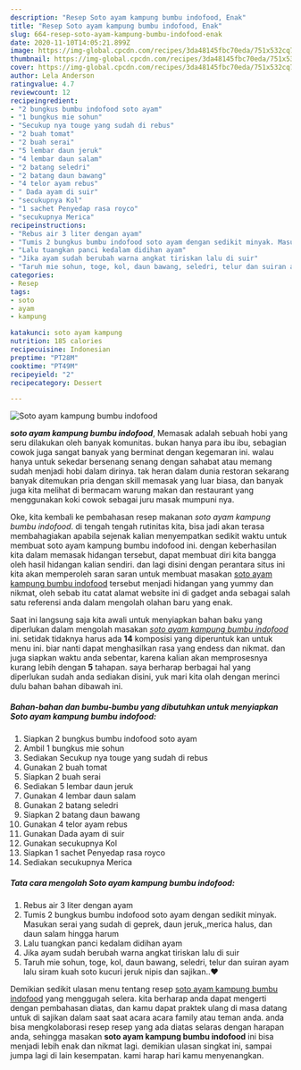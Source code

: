 ```yaml
---
description: "Resep Soto ayam kampung bumbu indofood, Enak"
title: "Resep Soto ayam kampung bumbu indofood, Enak"
slug: 664-resep-soto-ayam-kampung-bumbu-indofood-enak
date: 2020-11-10T14:05:21.899Z
image: https://img-global.cpcdn.com/recipes/3da48145fbc70eda/751x532cq70/soto-ayam-kampung-bumbu-indofood-foto-resep-utama.jpg
thumbnail: https://img-global.cpcdn.com/recipes/3da48145fbc70eda/751x532cq70/soto-ayam-kampung-bumbu-indofood-foto-resep-utama.jpg
cover: https://img-global.cpcdn.com/recipes/3da48145fbc70eda/751x532cq70/soto-ayam-kampung-bumbu-indofood-foto-resep-utama.jpg
author: Lela Anderson
ratingvalue: 4.7
reviewcount: 12
recipeingredient:
- "2 bungkus bumbu indofood soto ayam"
- "1 bungkus mie sohun"
- "Secukup nya touge yang sudah di rebus"
- "2 buah tomat"
- "2 buah serai"
- "5 lembar daun jeruk"
- "4 lembar daun salam"
- "2 batang seledri"
- "2 batang daun bawang"
- "4 telor ayam rebus"
- " Dada ayam di suir"
- "secukupnya Kol"
- "1 sachet Penyedap rasa royco"
- "secukupnya Merica"
recipeinstructions:
- "Rebus air 3 liter dengan ayam"
- "Tumis 2 bungkus bumbu indofood soto ayam dengan sedikit minyak. Masukan serai yang sudah di geprek, daun jeruk,,merica halus, dan daun salam hingga harum"
- "Lalu tuangkan panci kedalam didihan ayam"
- "Jika ayam sudah berubah warna angkat tiriskan lalu di suir"
- "Taruh mie sohun, toge, kol, daun bawang, seledri, telur dan suiran ayam lalu siram kuah soto kucuri jeruk nipis dan sajikan..❤"
categories:
- Resep
tags:
- soto
- ayam
- kampung

katakunci: soto ayam kampung 
nutrition: 185 calories
recipecuisine: Indonesian
preptime: "PT28M"
cooktime: "PT49M"
recipeyield: "2"
recipecategory: Dessert

---
```



![Soto ayam kampung bumbu indofood](https://img-global.cpcdn.com/recipes/3da48145fbc70eda/751x532cq70/soto-ayam-kampung-bumbu-indofood-foto-resep-utama.jpg)

<b><i>soto ayam kampung bumbu indofood</i></b>, Memasak adalah sebuah hobi yang seru dilakukan oleh banyak komunitas. bukan hanya para ibu ibu, sebagian cowok juga sangat banyak yang berminat dengan kegemaran ini. walau hanya untuk sekedar bersenang senang dengan sahabat atau memang sudah menjadi hobi dalam dirinya. tak heran dalam dunia restoran sekarang banyak ditemukan pria dengan skill memasak yang luar biasa, dan banyak juga kita melihat di bermacam warung makan dan restaurant yang menggunakan koki cowok sebagai juru masak mumpuni nya.

Oke, kita kembali ke pembahasan resep makanan <i>soto ayam kampung bumbu indofood</i>. di tengah tengah rutinitas kita, bisa jadi akan terasa membahagiakan apabila sejenak kalian menyempatkan sedikit waktu untuk membuat soto ayam kampung bumbu indofood ini. dengan keberhasilan kita dalam memasak hidangan tersebut, dapat membuat diri kita bangga oleh hasil hidangan kalian sendiri. dan lagi disini dengan perantara situs ini kita akan memperoleh saran saran untuk membuat masakan <u>soto ayam kampung bumbu indofood</u> tersebut menjadi hidangan yang yummy dan nikmat, oleh sebab itu catat alamat website ini di gadget anda sebagai salah satu referensi anda dalam mengolah olahan baru yang enak.




Saat ini langsung saja kita awali untuk menyiapkan bahan baku yang diperlukan dalam mengolah masakan <u><i>soto ayam kampung bumbu indofood</i></u> ini. setidak tidaknya harus ada <b>14</b> komposisi yang diperuntuk kan untuk menu ini. biar nanti dapat menghasilkan rasa yang endess dan nikmat. dan juga siapkan waktu anda sebentar, karena kalian akan memprosesnya kurang lebih dengan <b>5</b> tahapan. saya berharap berbagai hal yang diperlukan sudah anda sediakan disini, yuk mari kita olah dengan merinci dulu bahan bahan dibawah ini.

<!--inarticleads1-->

##### Bahan-bahan dan bumbu-bumbu yang dibutuhkan untuk menyiapkan Soto ayam kampung bumbu indofood:

1. Siapkan 2 bungkus bumbu indofood soto ayam
1. Ambil 1 bungkus mie sohun
1. Sediakan Secukup nya touge yang sudah di rebus
1. Gunakan 2 buah tomat
1. Siapkan 2 buah serai
1. Sediakan 5 lembar daun jeruk
1. Gunakan 4 lembar daun salam
1. Gunakan 2 batang seledri
1. Siapkan 2 batang daun bawang
1. Gunakan 4 telor ayam rebus
1. Gunakan  Dada ayam di suir
1. Gunakan secukupnya Kol
1. Siapkan 1 sachet Penyedap rasa royco
1. Sediakan secukupnya Merica




<!--inarticleads2-->

##### Tata cara mengolah Soto ayam kampung bumbu indofood:

1. Rebus air 3 liter dengan ayam
1. Tumis 2 bungkus bumbu indofood soto ayam dengan sedikit minyak. Masukan serai yang sudah di geprek, daun jeruk,,merica halus, dan daun salam hingga harum
1. Lalu tuangkan panci kedalam didihan ayam
1. Jika ayam sudah berubah warna angkat tiriskan lalu di suir
1. Taruh mie sohun, toge, kol, daun bawang, seledri, telur dan suiran ayam lalu siram kuah soto kucuri jeruk nipis dan sajikan..❤




Demikian sedikit ulasan menu tentang resep <u>soto ayam kampung bumbu indofood</u> yang menggugah selera. kita berharap anda dapat mengerti dengan pembahasan diatas, dan kamu dapat praktek ulang di masa datang untuk di sajikan dalam saat saat acara acara family atau teman anda. anda bisa mengkolaborasi resep resep yang ada diatas selaras dengan harapan anda, sehingga masakan <b>soto ayam kampung bumbu indofood</b> ini bisa menjadi lebih enak dan nikmat lagi. demikian ulasan singkat ini, sampai jumpa lagi di lain kesempatan. kami harap hari kamu menyenangkan.
